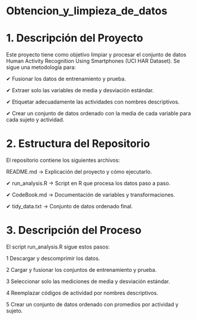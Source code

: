 # Obtencion_y_limpieza_de_datos

# 1. Descripción del Proyecto

Este proyecto tiene como objetivo limpiar y procesar el conjunto de datos Human Activity Recognition Using Smartphones (UCI HAR Dataset). Se sigue una metodología para:

✔ Fusionar los datos de entrenamiento y prueba.

✔ Extraer solo las variables de media y desviación estándar.

✔ Etiquetar adecuadamente las actividades con nombres descriptivos.

✔ Crear un conjunto de datos ordenado con la media de cada variable para cada sujeto y actividad.

# 2. Estructura del Repositorio

El repositorio contiene los siguientes archivos:


README.md	-> Explicación del proyecto y cómo ejecutarlo.

✔ run_analysis.R ->	Script en R que procesa los datos paso a paso.

✔ CodeBook.md -> Documentación de variables y transformaciones.

✔ tidy_data.txt ->	Conjunto de datos ordenado final.

# 3. Descripción del Proceso

El script run_analysis.R sigue estos pasos:

1️ Descargar y descomprimir los datos.

2️ Cargar y fusionar los conjuntos de entrenamiento y prueba.

3️ Seleccionar solo las mediciones de media y desviación estándar.

4️ Reemplazar códigos de actividad por nombres descriptivos.

5️ Crear un conjunto de datos ordenado con promedios por actividad y sujeto.

